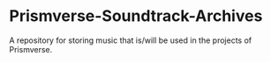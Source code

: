 # Prismverse-Soundtrack-Archives
 A repository for storing music that is/will be used in the projects of Prismverse.
